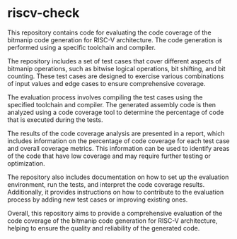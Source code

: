 
# riscv-check
This repository contains code for evaluating the code coverage of the bitmanip code generation for RISC-V architecture. The code generation is performed using a specific toolchain and compiler.

The repository includes a set of test cases that cover different aspects of bitmanip operations, such as bitwise logical operations, bit shifting, and bit counting. These test cases are designed to exercise various combinations of input values and edge cases to ensure comprehensive coverage.

The evaluation process involves compiling the test cases using the specified toolchain and compiler. The generated assembly code is then analyzed using a code coverage tool to determine the percentage of code that is executed during the tests.

The results of the code coverage analysis are presented in a report, which includes information on the percentage of code coverage for each test case and overall coverage metrics. This information can be used to identify areas of the code that have low coverage and may require further testing or optimization.

The repository also includes documentation on how to set up the evaluation environment, run the tests, and interpret the code coverage results. Additionally, it provides instructions on how to contribute to the evaluation process by adding new test cases or improving existing ones.

Overall, this repository aims to provide a comprehensive evaluation of the code coverage of the bitmanip code generation for RISC-V architecture, helping to ensure the quality and reliability of the generated code.
